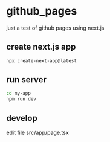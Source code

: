 # github_pages
just a test of github pages using next.js

## create next.js app
```bash
npx create-next-app@latest
```

## run server
```bash
cd my-app
npm run dev
```

## develop
edit file src/app/page.tsx